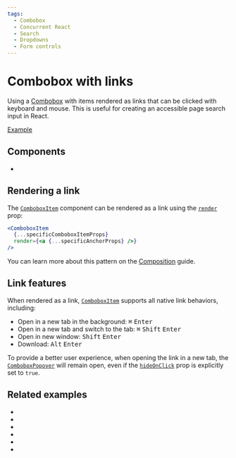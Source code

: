 ```yaml
---
tags:
  - Combobox
  - Concurrent React
  - Search
  - Dropdowns
  - Form controls
---
```


# Combobox with links

<div data-description>

Using a [Combobox](/components/combobox) with items rendered as links that can be clicked with keyboard and mouse. This is useful for creating an accessible page search input in React.

</div>

<div data-tags></div>

<a href="./index.tsx" data-playground>Example</a>

## Components

<div data-cards="components">

- [](/components/combobox)

</div>

## Rendering a link

The [`ComboboxItem`](/reference/combobox-item) component can be rendered as a link using the [`render`](/apis/combobox-item#render) prop:

```jsx "render"
<ComboboxItem
  {...specificComboboxItemProps}
  render={<a {...specificAnchorProps} />}
/>
```

You can learn more about this pattern on the [Composition](/guide/composition) guide.

## Link features

When rendered as a link, [`ComboboxItem`](/reference/combobox-item) supports all native link behaviors, including:

- Open in a new tab in the background: <span class="whitespace-nowrap"><kbd>⌘</kbd> <kbd>Enter</kbd></span>
- Open in a new tab and switch to the tab: <span class="whitespace-nowrap"><kbd>⌘</kbd> <kbd>Shift</kbd> <kbd>Enter</kbd></span>
- Open in new window: <span class="whitespace-nowrap"><kbd>Shift</kbd> <kbd>Enter</kbd></span>
- Download: <span class="whitespace-nowrap"><kbd>Alt</kbd> <kbd>Enter</kbd></span>

<aside data-type="note" title="Hide on click">

To provide a better user experience, when opening the link in a new tab, the [`ComboboxPopover`](/reference/combobox-popover) will remain open, even if the [`hideOnClick`](/reference/combobox-item#hideonclick) prop is explicitly set to `true`.

</aside>

## Related examples

<div data-cards="examples">

- [](/examples/combobox-filtering)
- [](/examples/combobox-filtering-integrated)
- [](/examples/combobox-animated)
- [](/examples/combobox-group)
- [](/examples/combobox-cancel)
- [](/examples/menubar-navigation)

</div>
